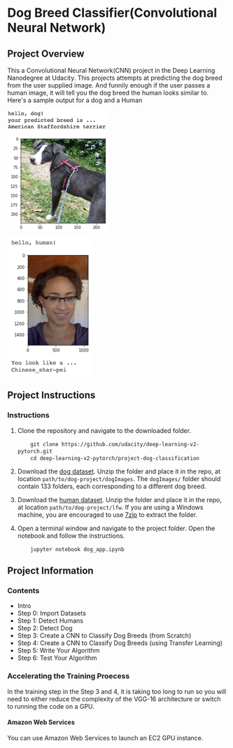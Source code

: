 [//]: # (Image References)

[image1]: ./images/sample_dog_output.png "dog"
[image2]: ./images/sample_human_output.png "human "


# Dog Breed Classifier(Convolutional Neural Network)

## Project Overview

This a Convolutional Neural Network(CNN) project in the Deep Learning Nanodegree at Udacity. This projects attempts at predicting the dog breed from the user supplied image.
And funnily enough if the user passes a human image, it will tell you the dog breed the human looks similar to.
Here's a sample output for a dog and a Human

![dog][image1]

![human ][image2]

## Project Instructions

### Instructions

1. Clone the repository and navigate to the downloaded folder.
	
	```	
		git clone https://github.com/udacity/deep-learning-v2-pytorch.git
		cd deep-learning-v2-pytorch/project-dog-classification
	```
2. Download the [dog dataset](https://s3-us-west-1.amazonaws.com/udacity-aind/dog-project/dogImages.zip).  Unzip the folder and place it in the repo, at location `path/to/dog-project/dogImages`.  The `dogImages/` folder should contain 133 folders, each corresponding to a different dog breed.
3. Download the [human dataset](http://vis-www.cs.umass.edu/lfw/lfw.tgz).  Unzip the folder and place it in the repo, at location `path/to/dog-project/lfw`.  If you are using a Windows machine, you are encouraged to use [7zip](http://www.7-zip.org/) to extract the folder. 
4. Open a terminal window and navigate to the project folder. Open the notebook and follow the instructions.

	```
		jupyter notebook dog_app.ipynb
	```
  
  ## Project Information
  
  ### Contents
  
  * Intro
  * Step 0: Import Datasets
  * Step 1: Detect Humans
  * Step 2: Detect Dog
  * Step 3: Create a CNN to Classify Dog Breeds (from Scratch)
  * Step 4: Create a CNN to Classify Dog Breeds (using Transfer Learning)
  * Step 5: Write Your Algorithm
  * Step 6: Test Your Algorithm
  
  ### Accelerating the Training Proecess
  
  In the training step in the Step 3 and 4, it is taking too long to run so you will need to either reduce the complexity of the VGG-16 architecture or switch to running the code on a GPU.
  
  #### Amazon Web Services
  
  You can use Amazon Web Services to launch an EC2 GPU instance.
